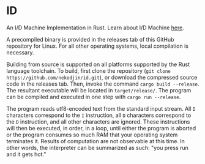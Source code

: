 # ID
An I/D Machine Implementation in Rust. Learn about I/D Machine
[here](https://esolangs.org/wiki/I/D_machine).

A precompiled binary is provided in the releases tab of this
GitHub repository for Linux. For all other operating systems,
local compilation is necessary.

Building from source is supported on all platforms supported by
the Rust language toolchain. To build, first clone the repository
(`git clone https://github.com/nekodjin/id.git`), or download
the compressed source code in the releases tab. Then, invoke
the command `cargo build --release`. The resultant executable will
be located in `target/release/`. The program can be compiled and
executed in one step with `cargo run --release`.

The program reads utf8-encoded text from the standard input stream.
All `I` characters correspond to the `I` instruction, all `D`
characters correspond to the `D` instruction, and all other
characters are ignored. These instructions will then be executed,
in order, in a loop, until either the program is aborted or the
program consumes so much RAM that your operating system terminates
it. Results of computation are not observable at this time. In
other words, the interpreter can be summarized as such: "you
press run and it gets hot."
